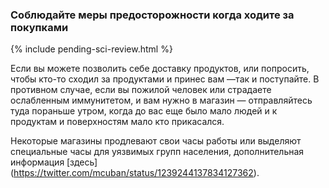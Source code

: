 ### Соблюдайте меры предосторожности когда ходите за покупками

{% include pending-sci-review.html %}

Если вы можете позволить себе доставку продуктов, или попросить, чтобы кто-то сходил за продуктами и принес вам —так и поступайте. В противном случае, если вы пожилой человек или страдаете ослабленным иммунитетом, и вам нужно в магазин — отправляйтесь туда пораньше утром, когда до вас еще было мало людей и к продуктам и поверхностям мало кто прикасался. 

Некоторые магазины продлевают свои часы работы или выделяют специальные часы для уязвимых групп населения, дополнительная информация [здесь] (https://twitter.com/mcuban/status/1239244137834127362). 
